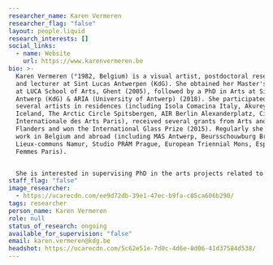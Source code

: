 ```yaml
---
researcher_name: Karen Vermeren
researcher_flag: "false"
layout: people.liquid
research_interests: []
social_links:
  - name: Website
    url: https://www.karenvermeren.be
bio: >-
  Karen Vermeren (°1982, Belgium) is a visual artist, postdoctoral researcher
  and lecturer at Sint Lucas Antwerpen (KdG). She obtained her Master's of Art
  at LUCA School of Arts, Ghent (2005), followed by a PhD in Arts at Sint Lucas
  Antwerp (KdG) & ARIA (University of Antwerp) (2018). She participated in
  several artists in residences (including Isola Comacina Italy, Akureyri Studio
  Iceland, The Arctic Circle Spitsbergen, AIR Berlin Alexanderplatz, Cité
  Internationale des Arts Paris), received several grants from Arts and Heritage
  Flanders and won the International Glass Prize (2015). Regularly she shows her
  work in Belgium and abroad (including MAS Antwerp, Beursschouwburg Brussels,
  Lieux-communs Namur, Studio PRÁM Prague, European Triennial Mons, Espace des
  Femmes Paris).


  She is interested in supervising PhD in the arts projects related to geology, ecology, landscape, care and raw materials, at the intersection of drawing and painting.
staff_flag: "false"
image_researcher:
  - https://ucarecdn.com/ee9d72db-39e1-47ec-b9fa-c05ca606b290/
tags: researcher
person_name: Karen Vermeren
role: null
status_of_research: ongoing
available_for_supervision: "false"
email: karen.vermeren@kdg.be
headshot: https://ucarecdn.com/5c62e51e-7d0c-4d6e-8d06-41d37584d538/
---
```

